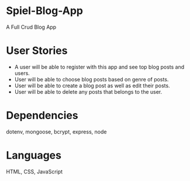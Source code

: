 # Spiel-Blog-App
A Full Crud Blog App

# User Stories
- A user will be able to register with this app and see top blog posts and users.
- User will be able to choose blog posts based on genre of posts.
- User will be able to create a blog post as well as edit their posts.
- User will be able to delete any posts that belongs to the user. 

# Dependencies
dotenv, mongoose, bcrypt, express, node

# Languages
HTML, CSS, JavaScript
